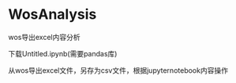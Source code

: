 # WosAnalysis
wos导出excel内容分析

下载Untitled.ipynb(需要pandas库)

从wos导出excel文件，另存为csv文件，根据jupyternotebook内容操作

